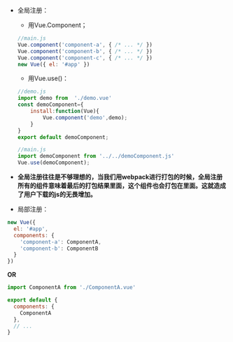 - 全局注册：  
  - 用Vue.Component；
  ```js
  //main.js
  Vue.component('component-a', { /* ... */ })
  Vue.component('component-b', { /* ... */ })
  Vue.component('component-c', { /* ... */ }) 
  new Vue({ el: '#app' })
  ```
  - 用Vue.use()：
  ```js
  //demo.js
  import demo from  './demo.vue'
  const demoComponent={
      install:function(Vue){
          Vue.component('demo',demo);
      }
  }
  export default demoComponent;

  //main.js
  import demoComponent from '../../demoComponent.js'
  Vue.use(demoComponent);
  ```
- **全局注册往往是不够理想的，当我们用webpack进行打包的时候，全局注册所有的组件意味着最后的打包结果里面，这个组件也会打包在里面。这就造成了用户下载的js的无畏增加。**

- 局部注册：
```js
new Vue({
  el: '#app',
  components: {
    'component-a': ComponentA,
    'component-b': ComponentB
  }
})
```
**OR**
```js
import ComponentA from './ComponentA.vue'

export default {
  components: {
    ComponentA
  },
  // ...
}
```